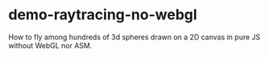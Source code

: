 # demo-raytracing-no-webgl
How to fly among hundreds of 3d spheres drawn on a 2D canvas in pure JS without WebGL nor ASM.
